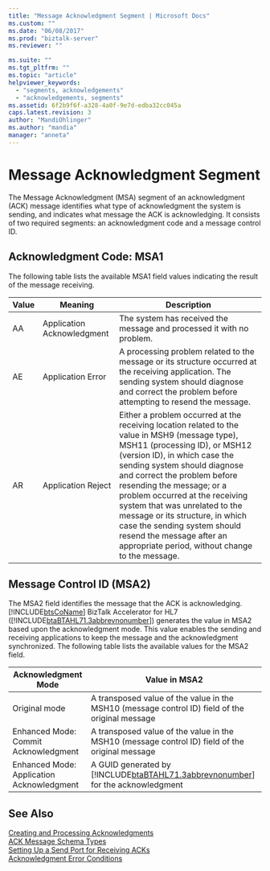 ```yaml
---
title: "Message Acknowledgment Segment | Microsoft Docs"
ms.custom: ""
ms.date: "06/08/2017"
ms.prod: "biztalk-server"
ms.reviewer: ""

ms.suite: ""
ms.tgt_pltfrm: ""
ms.topic: "article"
helpviewer_keywords: 
  - "segments, acknowledgements"
  - "acknowledgements, segments"
ms.assetid: 6f2b9f6f-a328-4a0f-9e7d-edba32cc045a
caps.latest.revision: 3
author: "MandiOhlinger"
ms.author: "mandia"
manager: "anneta"
---
```

# Message Acknowledgment Segment
The Message Acknowledgment (MSA) segment of an acknowledgment (ACK) message identifies what type of acknowledgment the system is sending, and indicates what message the ACK is acknowledging. It consists of two required segments: an acknowledgment code and a message control ID.  

## Acknowledgment Code: MSA1  
 The following table lists the available MSA1 field values indicating the result of the message receiving.  

|Value|Meaning|Description|  
|-----------|-------------|-----------------|  
|AA|Application Acknowledgment|The system has received the message and processed it with no problem.|  
|AE|Application Error|A processing problem related to the message or its structure occurred at the receiving application. The sending system should diagnose and correct the problem before attempting to resend the message.|  
|AR|Application Reject|Either a problem occurred at the receiving location related to the value in MSH9 (message type), MSH11 (processing ID), or MSH12 (version ID), in which case the sending system should diagnose and correct the problem before resending the message; or a problem occurred at the receiving system that was unrelated to the message or its structure, in which case the sending system should resend the message after an appropriate period, without change to the message.|  

## Message Control ID (MSA2)  
 The MSA2 field identifies the message that the ACK is acknowledging. [!INCLUDE[btsCoName](../../includes/btsconame-md.md)] BizTalk Accelerator for HL7 ([!INCLUDE[btaBTAHL71.3abbrevnonumber](../../includes/btabtahl71-3abbrevnonumber-md.md)]) generates the value in MSA2 based upon the acknowledgment mode. This value enables the sending and receiving applications to keep the message and the acknowledgment synchronized. The following table lists the available values for the MSA2 field.  


|            Acknowledgment Mode            |                                                           Value in MSA2                                                            |
|-------------------------------------------|------------------------------------------------------------------------------------------------------------------------------------|
|               Original mode               |                  A transposed value of the value in the MSH10 (message control ID) field of the original message                   |
|   Enhanced Mode: Commit Acknowledgment    |                  A transposed value of the value in the MSH10 (message control ID) field of the original message                   |
| Enhanced Mode: Application Acknowledgment | A GUID generated by [!INCLUDE[btaBTAHL71.3abbrevnonumber](../../includes/btabtahl71-3abbrevnonumber-md.md)] for the acknowledgment |

## See Also  
 [Creating and Processing Acknowledgments](../../adapters-and-accelerators/accelerator-hl7/creating-and-processing-acknowledgments.md)   
 [ACK Message Schema Types](../../adapters-and-accelerators/accelerator-hl7/ack-message-schema-types.md)   
 [Setting Up a Send Port for Receiving ACKs](../../adapters-and-accelerators/accelerator-hl7/setting-up-a-send-port-for-receiving-acks.md)   
 [Acknowledgment Error Conditions](../../adapters-and-accelerators/accelerator-hl7/acknowledgment-error-conditions.md)